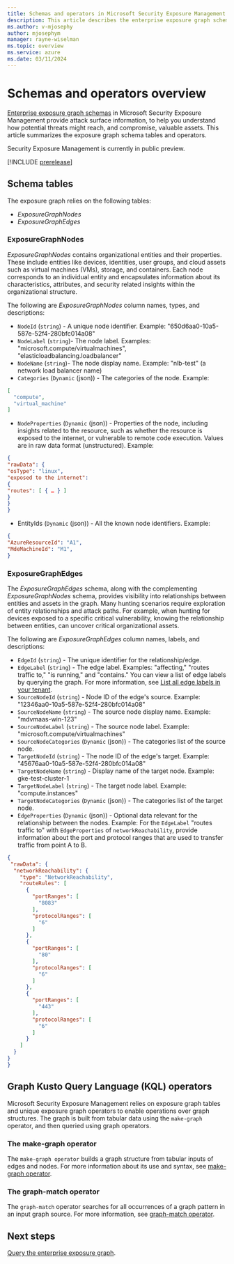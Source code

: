 ```yaml
---
title: Schemas and operators in Microsoft Security Exposure Management
description: This article describes the enterprise exposure graph schemas and operators in Microsoft Exposure Management.
ms.author: v-mjosephy
author: mjosephym
manager: rayne-wiselman
ms.topic: overview
ms.service: azure
ms.date: 03/11/2024
---
```


# Schemas and operators overview

[Enterprise exposure graph schemas](cross-workload-attack-surfaces.md#enterprise-exposure-graph-schemas) in Microsoft Security Exposure Management provide attack surface information, to help you understand how potential threats might reach, and compromise, valuable assets. This article summarizes the exposure graph schema tables and operators.

Security Exposure Management is currently in public preview.

[!INCLUDE [prerelease](../includes//prerelease.md)]

## Schema tables

The exposure graph relies on the following tables:

- *ExposureGraphNodes*
- *ExposureGraphEdges*

### ExposureGraphNodes

*ExposureGraphNodes* contains organizational entities and their properties. These include entities like devices, identities, user groups, and cloud assets such as virtual machines (VMs), storage, and containers. Each node corresponds to an individual entity and encapsulates information about its characteristics, attributes, and security related insights within the organizational structure.

The following are *ExposureGraphNodes* column names, types, and descriptions:

- `NodeId` (`string`) - A unique node identifier. Example: "650d6aa0-10a5-587e-52f4-280bfc014a08"
- `NodeLabel` (`string`)- The node label. Examples: "microsoft.compute/virtualmachines", "elasticloadbalancing.loadbalancer"
- `NodeName` (`string`)- The node display name. Example: "nlb-test" (a network load balancer name)
- `Categories` (`Dynamic` (json)) - The categories of the node.
Example:

```json
[
  "compute",
  "virtual_machine"
] 
```

- `NodeProperties` (`Dynamic` (json)) - Properties of the node, including insights related to the resource, such as whether the resource is exposed to the internet, or vulnerable to remote code execution. Values are in raw data format (unstructured). Example:

```json
{   
"rawData": {
"osType": "linux",   
"exposed to the internet": 
{     
"routes": [ { … } ]   
}
} 
}
```

- EntityIds (`Dynamic` (json)) - All the known node identifiers. Example:

```json
{ 
"AzureResourceId": "A1",  
"MdeMachineId": "M1", 
}
```

### ExposureGraphEdges

The *ExposureGraphEdges* schema, along with the complementing *ExposureGraphNodes* schema, provides visibility into relationships between entities and assets in the graph.
Many hunting scenarios require exploration of entity relationships and attack paths. For example, when hunting for devices exposed to a specific critical vulnerability, knowing the relationship between entities, can uncover critical organizational assets.

The following are *ExposureGraphEdges* column names, labels, and descriptions:

- `EdgeId` (`string`) - The unique identifier for the relationship/edge.
- `EdgeLabel` (`string`) - The edge label. Examples: "affecting," "routes traffic to," "is running," and "contains." You can view a list of edge labels by querying the graph. For more information, see [List all edge labels in your tenant](query-enterprise-exposure-graph.md#list-all-edge-labels-in-your-tenant).
- `SourceNodeId` (`string`) - Node ID of the edge's source. Example: "12346aa0-10a5-587e-52f4-280bfc014a08"
- `SourceNodeName` (`string`) - The source node display name. Example: "mdvmaas-win-123"
- `SourceNodeLabel` (`string`) - The source node label. Example: "microsoft.compute/virtualmachines"
- `SourceNodeCategories` (`Dynamic` (json)) - The categories list of the source node.
- `TargetNodeId` (`string`) - The node ID of the edge's target. Example: "45676aa0-10a5-587e-52f4-280bfc014a08"
- `TargetNodeName` (`string`) - Display name of the target node. Example: gke-test-cluster-1
- `TargetNodeLabel` (`string`) - The target node label. Example: "compute.instances"
- `TargetNodeCategories` (`Dynamic` (json)) - The categories list of the target node.
- `EdgeProperties` (`Dynamic` (json)) - Optional data relevant for the relationship between the nodes. Example: For the `EdgeLabel` "routes traffic to" with `EdgeProperties` of `networkReachability`, provide information about the port and protocol ranges that are used to transfer traffic from point A to B.

```json
{   
 "rawData": {
  "networkReachability": {
    "type": "NetworkReachability",
    "routeRules": [
      {
        "portRanges": [
          "8083"
        ],
        "protocolRanges": [
          "6"
        ]
      },
      {
        "portRanges": [
          "80"
        ],
        "protocolRanges": [
          "6"
        ]
      },
      {
        "portRanges": [
          "443"
        ],
        "protocolRanges": [
          "6"
        ]
      }
    ]
  }
}
}
```

## Graph Kusto Query Language (KQL) operators

Microsoft Security Exposure Management relies on exposure graph tables and unique exposure graph operators to enable operations over graph structures. The graph is built from tabular data using the `make-graph` operator, and then queried using graph operators.

### The make-graph operator

The `make-graph operator` builds a graph structure from tabular inputs of edges and nodes. For more information about its use and syntax, see [make-graph operator](/azure/data-explorer/kusto/query/make-graph-operator).

### The graph-match operator

The `graph-match` operator searches for all occurrences of a graph pattern in an input graph source. For more information, see [graph-match operator](/azure/data-explorer/kusto/query/graph-match-operator).

## Next steps

[Query the enterprise exposure graph](query-enterprise-exposure-graph.md).
